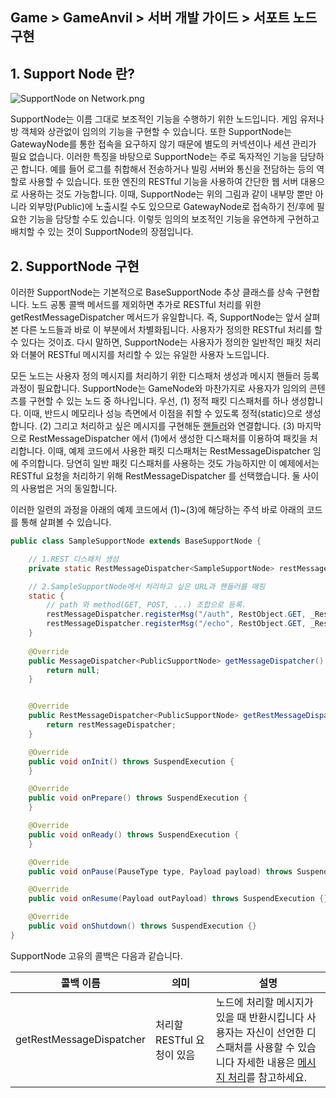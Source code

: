 ## Game > GameAnvil > 서버 개발 가이드 > 서포트 노드 구현



## 1. Support Node 란?

![SupportNode on Network.png](https://static.toastoven.net/prod_gameanvil/images/node_supportnode_on_network.png)

SupportNode는 이름 그대로 보조적인 기능을 수행하기 위한 노드입니다. 게임 유저나 방 객체와 상관없이 임의의 기능을 구현할 수 있습니다. 또한 SupportNode는 GatewayNode를 통한 접속을 요구하지 않기 때문에 별도의 커넥션이나 세션 관리가 필요 없습니다. 이러한 특징을 바탕으로 SupportNode는 주로 독자적인 기능을 담당하곤 합니다. 예를 들어 로그를 취합해서 전송하거나 빌링 서버와 통신을 전담하는 등의 역할로 사용할 수 있습니다. 또한 엔진의 RESTful 기능을 사용하여 간단한 웹 서버 대용으로 사용하는 것도 가능합니다. 이때, SupportNode는 위의 그림과 같이 내부망 뿐만 아니라 외부망(Public)에 노출시킬 수도 있으므로 GatewayNode로 접속하기 전/후에 필요한 기능을 담당할 수도 있습니다. 이렇듯 임의의 보조적인 기능을 유연하게 구현하고 배치할 수 있는 것이 SupportNode의 장점입니다.



## 2. SupportNode 구현

이러한 SupportNode는 기본적으로 BaseSupportNode 추상 클래스를 상속 구현합니다. 노드 공통 콜백 메서드를 제외하면 추가로 RESTful 처리를 위한 getRestMessageDispatcher 메서드가 유일합니다. 즉, SupportNode는 앞서 살펴본 다른 노드들과 바로 이 부분에서 차별화됩니다. 사용자가 정의한 RESTful 처리를 할 수 있다는 것이죠. 다시 말하면, SupportNode는 사용자가 정의한 일반적인 패킷 처리와 더불어 RESTful 메시지를 처리할 수 있는 유일한 사용자 노드입니다.

모든 노드는 사용자 정의 메시지를 처리하기 위한 디스패처 생성과 메시지 핸들러 등록 과정이 필요합니다. SupportNode는 GameNode와 마찬가지로 사용자가 임의의 콘텐츠를 구현할 수 있는 노드 중 하나입니다.  우선, (1) 정적 패킷 디스패처를 하나 생성합니다. 이때, 반드시 메모리나 성능 측면에서 이점을 취할 수 있도록 정적(static)으로 생성합니다. (2) 그리고 처리하고 싶은 메시지를 구현해둔 [핸들러](server-impl-07-message-handling.md#11)와 연결합니다. (3) 마지막으로 RestMessageDispatcher 에서 (1)에서 생성한 디스패처를 이용하여 패킷을 처리합니다. 이때, 예제 코드에서 사용한 패킷 디스패처는 RestMessageDispatcher 임에 주의합니다. 당연히 일반 패킷 디스패처를 사용하는 것도 가능하지만 이 예제에서는 RESTful 요청을 처리하기 위해 RestMessageDispatcher 를 선택했습니다. 둘 사이의 사용법은 거의 동일합니다.

이러한 일련의 과정을 아래의 예제 코드에서 (1)~(3)에 해당하는 주석 바로 아래의 코드를 통해 살펴볼 수 있습니다.

```java
public class SampleSupportNode extends BaseSupportNode {

    // 1.REST 디스패처 생성
    private static RestMessageDispatcher<SampleSupportNode> restMessageDispatcher = new RestMessageDispatcher<>();

    // 2.SampleSupportNode에서 처리하고 싶은 URL과 핸들러를 매핑
    static {
        // path 와 method(GET, POST, ...) 조합으로 등록.
        restMessageDispatcher.registerMsg("/auth", RestObject.GET, _RestAuthReq.class);
        restMessageDispatcher.registerMsg("/echo", RestObject.GET, _RestEchoReq.class);
    }
    
    @Override
    public MessageDispatcher<PublicSupportNode> getMessageDispatcher() {
        return null;
    }


    @Override
    public RestMessageDispatcher<PublicSupportNode> getRestMessageDispatcher() {
        return restMessageDispatcher;
    }

    @Override
    public void onInit() throws SuspendExecution {
    }

    @Override
    public void onPrepare() throws SuspendExecution {
    }

    @Override
    public void onReady() throws SuspendExecution {
    }

    @Override
    public void onPause(PauseType type, Payload payload) throws SuspendExecution {}

    @Override
    public void onResume(Payload outPayload) throws SuspendExecution {}

    @Override
    public void onShutdown() throws SuspendExecution {}
}
```

SupportNode 고유의 콜백은 다음과 같습니다.


| 콜백 이름  | 의미                       | 설명                                                                                                                                                                                                             |
| ------------ | ---------------------------- | ------------------------------------------------------------------------------------------------------------------------------------------------------------------------------------------------------------------ |
| getRestMessageDispatcher | 처리할 RESTful 요청이 있음 | 노드에 처리할 메시지가 있을 때 반환시킵니다 사용자는 자신이 선언한 디스패처를 사용할 수 있습니다 자세한 내용은 [메시지 처리](./server-impl-07-message-handling#13-getMessageDispatcher)를 참고하세요. |
